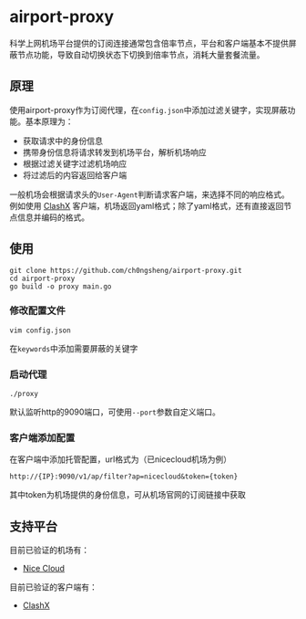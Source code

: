 # airport-proxy

科学上网机场平台提供的订阅连接通常包含倍率节点，平台和客户端基本不提供屏蔽节点功能，导致自动切换状态下切换到倍率节点，消耗大量套餐流量。

## 原理
使用airport-proxy作为订阅代理，在`config.json`中添加过滤关键字，实现屏蔽功能。基本原理为：
* 获取请求中的身份信息
* 携带身份信息将请求转发到机场平台，解析机场响应
* 根据过滤关键字过滤机场响应
* 将过滤后的内容返回给客户端


一般机场会根据请求头的`User-Agent`判断请求客户端，来选择不同的响应格式。
例如使用 [ClashX](https://github.com/yichengchen/clashX) 客户端，机场返回yaml格式；除了yaml格式，还有直接返回节点信息并编码的格式。

## 使用
```shell
git clone https://github.com/ch0ngsheng/airport-proxy.git
cd airport-proxy
go build -o proxy main.go
```
### 修改配置文件
```shell
vim config.json
```
在`keywords`中添加需要屏蔽的关键字

### 启动代理
```shell
./proxy
```
默认监听http的9090端口，可使用`--port`参数自定义端口。
### 客户端添加配置
在客户端中添加托管配置，url格式为（已nicecloud机场为例）
```text
http://{IP}:9090/v1/ap/filter?ap=nicecloud&token={token}
```
其中token为机场提供的身份信息，可从机场官网的订阅链接中获取

## 支持平台
目前已验证的机场有：
* [Nice Cloud](http://nicecloud.me/#/register?code=iJkpNGUm)


目前已验证的客户端有：
* [ClashX](https://github.com/yichengchen/clashX)